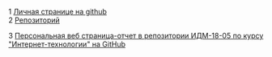 1 <a href="https://github.com/gurovivan">Личная странице на github</a> <em>  </em><br>
  2 <a href="https://stankin.github.io/inet-2018/IDM-18-05/Gurov/index.html">Репозиторий</a> <em>  </em><br>

3 <a href="https://github.com/gurovivan/inet-2018/tree/master/IDM-18-05/Gurov">Персональная веб страница-отчет в репозитории ИДМ-18-05 по курсу "Интернет-технологии" на GitHub</a></p></a> <em>  </em><p><p>
